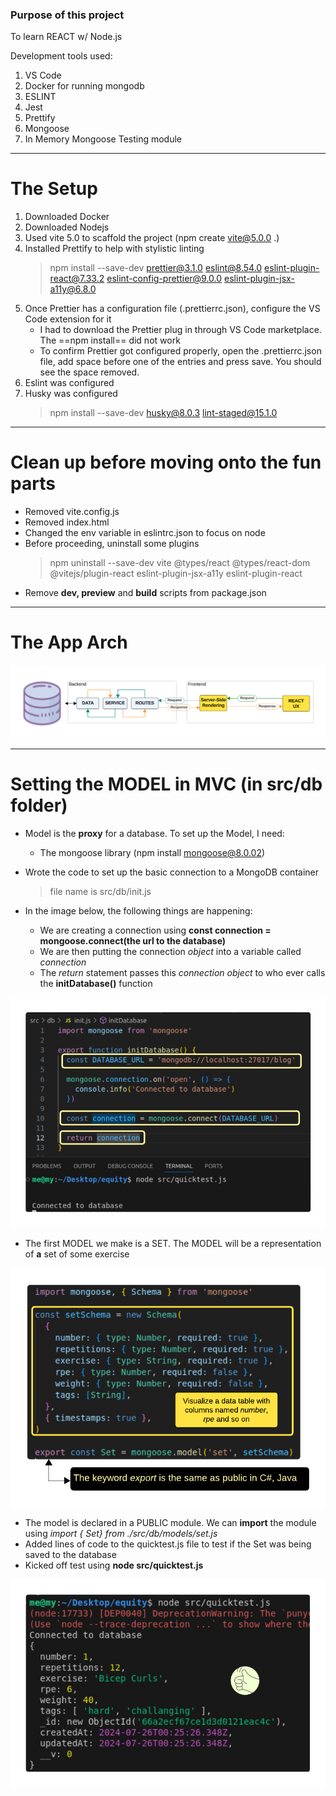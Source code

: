 ### Purpose of this project

To learn REACT w/ Node.js

Development tools used:

1. VS Code
2. Docker for running mongodb
3. ESLINT
4. Jest
5. Prettify
6. Mongoose
7. In Memory Mongoose Testing module

---

# The Setup

1. Downloaded Docker
2. Downloaded Nodejs
3. Used vite 5.0 to scaffold the project (npm create vite@5.0.0 .)
4. Installed Prettify to help with stylistic linting
   > npm install --save-dev prettier@3.1.0 eslint@8.54.0 eslint-plugin-react@7.33.2 eslint-config-prettier@9.0.0 eslint-plugin-jsx-a11y@6.8.0
5. Once Prettier has a configuration file (.prettierrc.json), configure the VS Code extension for it
   - I had to download the Prettier plug in through VS Code marketplace. The ==npm install== did not work
   - To confirm Prettier got configured properly, open the .prettierrc.json file, add space before one of the entries and press save. You should see the space removed.
6. Eslint was configured
7. Husky was configured
   > npm install --save-dev husky@8.0.3 lint-staged@15.1.0

---

# Clean up before moving onto the fun parts

- Removed vite.config.js
- Removed index.html
- Changed the env variable in eslintrc.json to focus on node
- Before proceeding, uninstall some plugins
  > npm uninstall --save-dev vite @types/react @types/react-dom @vitejs/plugin-react eslint-plugin-jsx-a11y eslint-plugin-react
- Remove **dev, preview** and **build** scripts from package.json

---

# The App Arch

![App Arch](https://github.com/usmanlakhani/Equity/blob/main/images/app-arch.png)

---

# Setting the MODEL in MVC (in src/db folder)

- Model is the **proxy** for a database. To set up the Model, I need:

  - The mongoose library (npm install mongoose@8.0.02)

- Wrote the code to set up the basic connection to a MongoDB container

  > file name is src/db/init.js

- In the image below, the following things are happening:
  - We are creating a connection using **const connection = mongoose.connect(the url to the database)**
  - We are then putting the connection _object_ into a variable called _connection_
  - The _return_ statement passes this _connection object_ to who ever calls the **initDatabase()** function

![initDatabase](https://github.com/usmanlakhani/Equity/blob/main/images/initDatabase.png)

- The first MODEL we make is a SET. The MODEL will be a representation of **a** set of some exercise

![Set Data Model](https://github.com/usmanlakhani/Equity/blob/main/images/Set-Model.png)

- The model is declared in a PUBLIC module. We can **import** the module using _import { Set} from ./src/db/models/set.js_
- Added lines of code to the quicktest.js file to test if the Set was being saved to the database
- Kicked off test using **node src/quicktest.js**

![Test Set Data Model](https://github.com/usmanlakhani/Equity/blob/main/images/Test_Set_Model.png)
